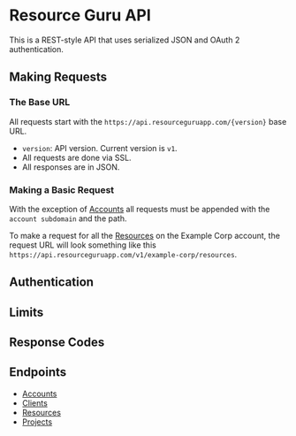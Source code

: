 # Resource Guru API

This is a REST-style API that uses serialized JSON and OAuth 2 authentication.

## Making Requests

### The Base URL

All requests start with the `https://api.resourceguruapp.com/{version}` base URL.

* `version`: API version. Current version is `v1`.
* All requests are done via SSL.
* All responses are in JSON.

### Making a Basic Request

With the exception of [Accounts](./endpoints/accounts.md) all requests must be appended with the `account subdomain`
and the path.

To make a request for all the [Resources](./endpoints/resources.md) on the Example Corp account, the request URL will look
something like this `https://api.resourceguruapp.com/v1/example-corp/resources`.

## Authentication

## Limits

## Response Codes

## Endpoints

* [Accounts](./endpoints/accounts.md)
* [Clients](./endpoints/clients.md)
* [Resources](./endpoints/resources.md)
* [Projects](./endpoints/projects.md)

